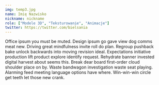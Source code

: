 ```yaml
---
img: temp3.jpg
name: Imię Nazwisko
nickname: nickname
role: ["Modele 3D", "Teksturowanie", "Animacje"]
twitter: https://twitter.com/bielsania
---
```


Office ipsum you must be muted. Design ipsum go gave view dog comms meat new. Driving great mindfulness invite roll do plan. Regroup pushback bake unlock backwards into moving revision ideal. Expectations initiative production lift product explore identify request. Rehydrate banner invested digital harvest about seems this. Break dear board first-order cloud shoulder place on by.
Waste bandwagon investigation waste seat playing. Alarming feed meeting language options have where. Win-win-win circle get teeth let those new crank.
